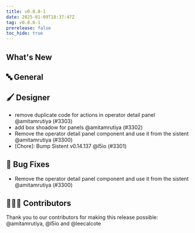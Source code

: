 ```yaml
---
title: v0.8.8-1
date: 2025-01-09T18:37:47Z
tag: v0.8.8-1
prerelease: false
toc_hide: true
---
```


## What's New
## 🔤 General
## 🖌️ Designer

- remove duplicate code for actions in operator detail panel @amitamrutiya (#3303)
- add box shoadow for panels @amitamrutiya (#3302)
- Remove the operator detail panel component and use it from the sistent @amitamrutiya (#3300)
- [Chore]: Bump Sistent v0.14.137 @l5io (#3301)

## 🐛 Bug Fixes

- Remove the operator detail panel component and use it from the sistent @amitamrutiya (#3300)

## 👨🏽‍💻 Contributors

Thank you to our contributors for making this release possible:
@amitamrutiya, @l5io and @leecalcote
